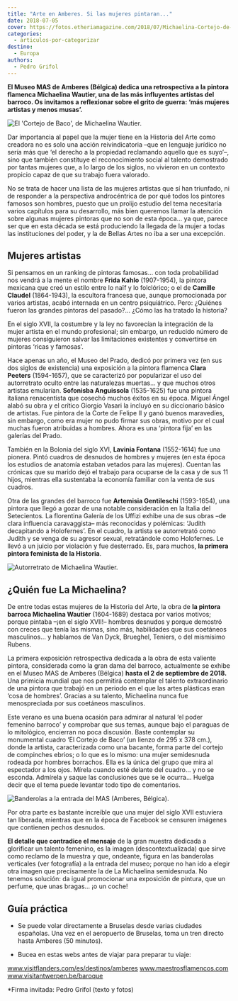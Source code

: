 ```yaml
---
title: "Arte en Amberes. Si las mujeres pintaran..."
date: 2018-07-05
cover: https://fotos.etheriamagazine.com/2018/07/Michaelina-Cortejo-de-Baco.jpg
categories: 
  - articulos-por-categorizar
destino: 
  - Europa
authors: 
  - Pedro Grifol
---
```


**El Museo MAS de Amberes (Bélgica) dedica una retrospectiva a la pintora flamenca 
Michaelina Wautier, una de las más influyentes artistas del barroco. Os invitamos a 
reflexionar sobre el grito de guerra: ‘más mujeres artistas y menos musas’.** 

![El 'Cortejo de Baco', de Michaelina Wautier.](https://fotos.etheriamagazine.com/2018/07/Michaelina-Cortejo-de-Baco.jpg "El 'Cortejo de Baco', de Michaelina Wautier.")

Dar importancia al papel que la mujer tiene en la Historia del Arte como creadora no es 
solo una acción reivindicatoria –que en lenguaje jurídico no sería más que ‘el derecho a 
la propiedad reclamando aquello que es suyo’–, sino que también constituye el 
reconocimiento social al talento demostrado por tantas mujeres que, a lo largo de los 
siglos, no vivieron en un contexto propicio capaz de que su trabajo fuera valorado. 

No se trata de hacer una lista de las mujeres artistas que sí han triunfado, ni de 
responder a la perspectiva androcéntrica de por qué todos los pintores famosos son 
hombres, puesto que un prolijo estudio del tema necesitaría varios capítulos para su 
desarrollo, más bien queremos llamar la atención sobre algunas mujeres pintoras que no 
son de esta época… ya que, parece ser que en esta década se está produciendo la llegada 
de la mujer a todas las instituciones del poder, y la de Bellas Artes no iba a ser una 
excepción. 

## Mujeres artistas

Si pensamos en un ranking de pintoras famosas… con toda probabilidad nos vendrá a la 
mente el nombre **Frida Kahlo** (1907-1954), la pintora mexicana que creó un estilo 
entre lo naïf y lo folclórico; o el de **Camille Claudel** (1864-1943), la escultora 
francesa que, aunque promocionada por varios artistas, acabó internada en un centro 
psiquiátrico. Pero: ¿Quiénes fueron las grandes pintoras del pasado?... ¿Cómo las ha 
tratado la historia? 

En el siglo XVII, la costumbre y la ley no favorecían la integración de la mujer artista 
en el mundo profesional; sin embargo, un reducido número de mujeres consiguieron salvar 
las limitaciones existentes y convertirse en pintoras ‘ricas y famosas’. 

Hace apenas un año, el Museo del Prado, dedicó por primera vez (en sus dos siglos de 
existencia) una exposición a la pintora flamenca **Clara Peeters** (1594-1657), que se 
caracterizó por popularizar el uso del autorretrato oculto entre las naturalezas 
muertas… y que muchos otros artistas emularían. **Sofonisba Anguissola** (1535-1625) fue 
una pintora italiana renacentista que cosechó muchos éxitos en su época. Miguel Ángel 
alabó su obra y el crítico Giorgio Vasari la incluyó en su diccionario básico de 
artistas. Fue pintora de la Corte de Felipe II y ganó buenos maravedíes, sin embargo, 
como era mujer no pudo firmar sus obras, motivo por el cual muchas fueron atribuidas a 
hombres. Ahora es una ‘pintora fija’ en las galerías del Prado. 

También en la Bolonia del siglo XVI, **Lavinia Fontana** (1552-1614) fue una pionera. 
Pintó cuadros de desnudos de hombres y mujeres (en esta época los estudios de anatomía 
estaban vetados para las mujeres). Cuentan las crónicas que su marido dejó el trabajo 
para ocuparse de la casa y de sus 11 hijos, mientras ella sustentaba la economía 
familiar con la venta de sus cuadros. 

Otra de las grandes del barroco fue **Artemisia Gentileschi** (1593-1654), una pintora 
que llegó a gozar de una notable consideración en la Italia del Setecientos. La 
florentina Galería de los Uffizi exhibe una de sus obras –de clara influencia 
caravaggista– más reconocidas y polémicas: ‘Judith decapitando a Holofernes’. En el 
cuadro, la artista se autorretrató como Judith y se venga de su agresor sexual, 
retratándole como Holofernes. Le llevó a un juicio por violación y fue desterrado. Es, 
para muchos, **la primera pintora feminista de la Historia**. 

![Autorretrato de Michaelina Wautier.](https://fotos.etheriamagazine.com/2018/07/Michaelina-Autorretrato-Museo-MAS-1.jpg "Autorretrato de Michaelina Wautier.")

## ¿Quién fue La Michaelina?

De entre todas estas mujeres de la Historia del Arte, la obra de **la pintora barroca 
Michaelina Wautier** (1604-1689) destaca por varios motivos; porque pintaba –¡en el 
siglo XVII!– hombres desnudos y porque demostró con creces que tenía las mismas, sino 
más, habilidades que sus coetáneos masculinos… y hablamos de Van Dyck, Brueghel, 
Teniers, o del mismísimo Rubens. 

La primera exposición retrospectiva dedicada a la obra de esta valiente pintora, 
considerada como la gran dama del barroco, actualmente se exhibe en el Museo MAS de 
Amberes (Bélgica) **hasta el 2 de septiembre de 2018.** Una primicia mundial que nos 
permitirá contemplar el talento extraordinario de una pintora que trabajó en un periodo 
en el que las artes plásticas eran ‘cosa de hombres’. Gracias a su talento, Michaelina 
nunca fue menospreciada por sus coetáneos masculinos. 

Este verano es una buena ocasión para admirar al natural ‘el poder femenino barroco’ y 
comprobar que sus temas, aunque bajo el paraguas de lo mitológico, encierran no poca 
discusión. Baste contemplar su monumental cuadro ‘El Cortejo de Baco’ (un lienzo de 295 
x 378 cm.), donde la artista, caracterizada como una bacante, forma parte del cortejo de 
compinches ebrios; o lo que es lo mismo: una mujer semidesnuda rodeada por hombres 
borrachos. Ella es la única del grupo que mira al espectador a los ojos. Mírela cuando 
esté delante del cuadro… y no se esconda. Admírela y saque las conclusiones que se le 
ocurra… Huelga decir que el tema puede levantar todo tipo de comentarios. 

![Banderolas a la entrada del MAS (Amberes, Bélgica).](https://fotos.etheriamagazine.com/2018/07/Amberes-Museo-MAS-Expo-Michaelina.jpg "Banderolas a la entrada del MAS (Amberes, Bélgica).")

Por otra parte es bastante increíble que una mujer del siglo XVII estuviera tan 
liberada, mientras que en la época de Facebook se censuren imágenes que contienen pechos 
desnudos. 

**El detalle que contradice el mensaje** de la gran muestra dedicada a glorificar un 
talento femenino, es la imagen (descontextualizada) que sirve como reclamo de la muestra 
y que, ondeante, figura en las banderolas verticales (ver fotografía) a la entrada del 
museo; porque no han ido a elegir otra imagen que precisamente la de La Michaelina 
semidesnuda. No tenemos solución: da igual promocionar una exposición de pintura, que un 
perfume, que unas bragas… ¡o un coche! 

## Guía práctica

- Se puede volar directamente a Bruselas desde varias ciudades españolas. Una vez en el 
aeropuerto de Bruselas, toma un tren directo hasta Amberes (50 minutos). 

- Bucea en estas webs antes de viajar para preparar tu viaje: 

www.visitflanders.com/es/destinos/amberes www.maestrosflamencos.com 
www.visitantwerpen.be/baroque 

\*Firma invitada: Pedro Grifol (texto y fotos)
